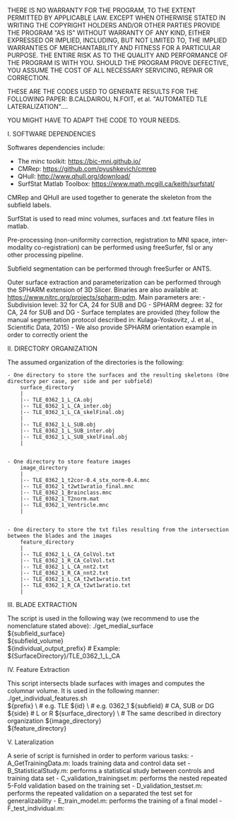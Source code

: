 THERE IS NO WARRANTY FOR THE PROGRAM, TO THE EXTENT PERMITTED BY APPLICABLE LAW. 
EXCEPT WHEN OTHERWISE STATED IN WRITING THE COPYRIGHT HOLDERS AND/OR OTHER PARTIES PROVIDE THE PROGRAM "AS IS" WITHOUT WARRANTY OF ANY KIND, EITHER EXPRESSED OR IMPLIED, INCLUDING, BUT NOT LIMITED TO, THE IMPLIED WARRANTIES OF MERCHANTABILITY AND FITNESS FOR A PARTICULAR PURPOSE. 
THE ENTIRE RISK AS TO THE QUALITY AND PERFORMANCE OF THE PROGRAM IS WITH YOU. SHOULD THE PROGRAM PROVE DEFECTIVE, YOU ASSUME THE COST OF ALL NECESSARY SERVICING, REPAIR OR CORRECTION.

THESE ARE THE CODES USED TO GENERATE RESULTS FOR THE FOLLOWING PAPER:
B.CALDAIROU, N.FOIT, et al. "AUTOMATED TLE LATERALIZATION"....

YOU MIGHT HAVE TO ADAPT THE CODE TO YOUR NEEDS.


I. SOFTWARE DEPENDENCIES

Softwares dependencies include:
 - The minc toolkit: https://bic-mni.github.io/
 - CMRep: https://github.com/pyushkevich/cmrep
 - QHull: http://www.qhull.org/download/
 - SurfStat Matlab Toolbox: https://www.math.mcgill.ca/keith/surfstat/

CMRep and QHull are used together to generate the skeleton from the subfield labels.

SurfStat is used to read minc volumes, surfaces and .txt feature files in matlab.

Pre-processing (non-uniformity correction, registration to MNI space, inter-modality co-registration) can be performed using freeSurfer, fsl or any other processing pipeline.

Subfield segmentation can be performed through freeSurfer or ANTS.

Outer surface extraction and parameterization can be performed through the SPHARM extension of 3D Slicer. 
Binaries are also available at: https://www.nitrc.org/projects/spharm-pdm. 
Main parameters are:
	- Subdivision level: 32 for CA, 24 for SUB and DG
	- SPHARM degree: 32 for CA, 24 for SUB and DG
	- Surface templates are provided (they follow the manual segmentation protocol described in: Kulaga-Yoskovitz, J. et al., Scientific Data, 2015)
	- We also provide SPHARM orientation example in order to correctly orient the 

II. DIRECTORY ORGANIZATION

The assumed organization of the directories is the following:

	- One directory to store the surfaces and the resulting skeletons (One directory per case, per side and per subfield)
		surface_directory
		|
		|-- TLE_0362_1_L_CA.obj
		|-- TLE_0362_1_L_CA_inter.obj
		|-- TLE_0362_1_L_CA_skelFinal.obj
		|
		|-- TLE_0362_1_L_SUB.obj
		|-- TLE_0362_1_L_SUB_inter.obj
		|-- TLE_0362_1_L_SUB_skelFinal.obj
		|
		
		
	- One directory to store feature images 
		image_directory
		|
		|-- TLE_0362_1_t2cor-0.4_stx_norm-0.4.mnc
		|-- TLE_0362_1_t2wt1wratio_final.mnc
		|-- TLE_0362_1_Brainclass.mnc
		|-- TLE_0362_1_T2norm.mat
		|-- TLE_0362_1_Ventricle.mnc
		|
		
	
	- One directory to store the txt files resulting from the intersection between the blades and the images
		feature_directory
		|
		|-- TLE_0362_1_L_CA_ColVol.txt
		|-- TLE_0362_1_R_CA_ColVol.txt
		|-- TLE_0362_1_L_CA_nnt2.txt
		|-- TLE_0362_1_R_CA_nnt2.txt
		|-- TLE_0362_1_L_CA_t2wt1wratio.txt
		|-- TLE_0362_1_R_CA_t2wt1wratio.txt
		|

III. BLADE EXTRACTION

The script is used in the following way (we recommend to use the nomenclature stated above):
./get_medial_surface \
	${subfield_surface} \
	${subfield_volume} \
	${individual_output_prefix} # Example: ${SurfaceDirectory}/TLE_0362_1_L_CA

IV. Feature Extraction

This script intersects blade surfaces with images and computes the columnar volume. It is used in the following manner:
./get_individual_features.sh \
	${prefix} \ # e.g. TLE
	${id} \     # e.g. 0362_1
	${subfield} # CA, SUB or DG
	${side}     # L or R
	${surface_directory} \ # The same described in directory organization
	${image_directory} \
	${feature_directory}

V. Lateralization

A serie of script is furnished in order to perform various tasks:
	- A_GetTrainingData.m:  	loads training data and control data set
	- B_StatisticalStudy.m: 	performs a statistical study between controls and training data set
	- C_validation_trainingset.m: 	performs the nested repeated 5-Fold validation based on the training set
	- D_validation_testset.m:	performs the repeated validation on a separated the test set for generalizability
	- E_train_model.m:		performs the training of a final model
	- F_test_individual.m:		

